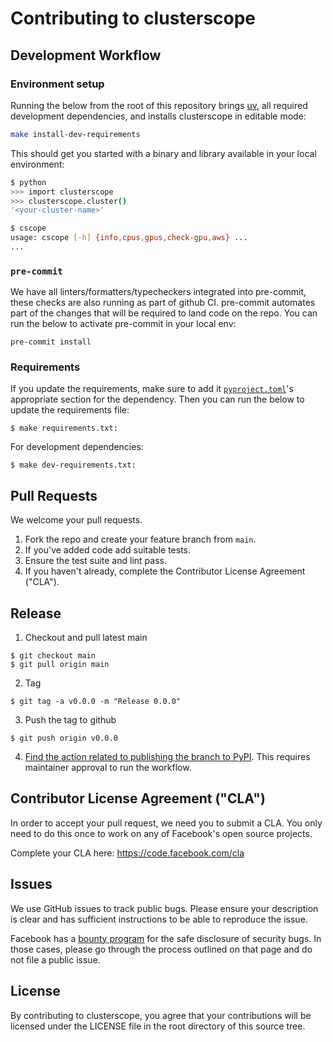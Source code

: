 # Contributing to clusterscope

## Development Workflow

### Environment setup

Running the below from the root of this repository brings [uv](https://docs.astral.sh/uv/), all required development dependencies, and installs clusterscope in editable mode:

```bash
make install-dev-requirements
```

This should get you started with a binary and library available in your local environment:

```bash
$ python
>>> import clusterscope
>>> clusterscope.cluster()
'<your-cluster-name>'
```

```bash
$ cscope
usage: cscope [-h] {info,cpus,gpus,check-gpu,aws} ...
...
```

### `pre-commit`

We have all linters/formatters/typecheckers integrated into pre-commit, these checks are also running as part of github CI. pre-commit automates part of the changes that will be required to land code on the repo. You can run the below to activate pre-commit in your local env:

```
pre-commit install
```

### Requirements

If you update the requirements, make sure to add it [`pyproject.toml`](./pyproject.toml)'s appropriate section for the dependency. Then you can run the below to update the requirements file:

```
$ make requirements.txt:
```

For development dependencies:

```
$ make dev-requirements.txt:
```

## Pull Requests
We welcome your pull requests.

1. Fork the repo and create your feature branch from `main`.
1. If you've added code add suitable tests.
1. Ensure the test suite and lint pass.
1. If you haven't already, complete the Contributor License Agreement ("CLA").

## Release

1. Checkout and pull latest main
```
$ git checkout main
$ git pull origin main
```
2. Tag
```
$ git tag -a v0.0.0 -m "Release 0.0.0"
```
3. Push the tag to github
```
$ git push origin v0.0.0
```
4. [Find the action related to publishing the branch to PyPI](https://github.com/facebookresearch/clusterscope/actions). This requires maintainer approval to run the workflow.

## Contributor License Agreement ("CLA")
In order to accept your pull request, we need you to submit a CLA. You only need
to do this once to work on any of Facebook's open source projects.

Complete your CLA here: <https://code.facebook.com/cla>

## Issues
We use GitHub issues to track public bugs. Please ensure your description is
clear and has sufficient instructions to be able to reproduce the issue.

Facebook has a [bounty program](https://www.facebook.com/whitehat/) for the safe
disclosure of security bugs. In those cases, please go through the process
outlined on that page and do not file a public issue.

## License
By contributing to clusterscope, you agree that your contributions will be licensed
under the LICENSE file in the root directory of this source tree.
